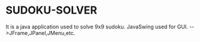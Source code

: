 # SUDOKU-SOLVER
It is a java application used to solve 9x9 sudoku.
JavaSwing used for GUI.
-->JFrame,JPanel,JMenu,etc.



